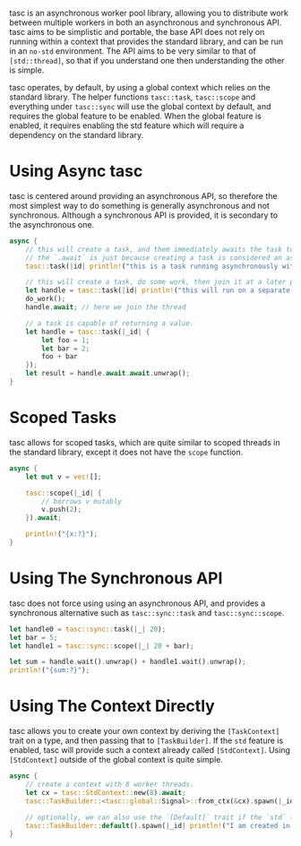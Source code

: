 tasc is an asynchronous worker pool library, allowing you to distribute work between multiple workers in both an asynchronous and synchronous API.
tasc aims to be simplistic and portable, the base API does not rely on running within a context that provides the standard library, and can be run in an `no-std` environment.
The API aims to be very similar to that of `[std::thread]`, so that if you understand one then understanding the other is simple.

tasc operates, by default, by using a global context which relies on the standard library. The helper functions `tasc::task`, `tasc::scope` and everything under `tasc::sync` will use the global context by default, and requires the global feature to be enabled. When the global feature is enabled, it requires enabling the std feature which will require a dependency on the standard library.

# Using Async tasc

tasc is centered around providing an asynchronous API, so therefore the most simplest way to do something is generally asynchronous and not synchronous.
Although a synchronous API is provided, it is secondary to the asynchronous one.

```rust
async {
	// this will create a task, and them immediately awaits the task to completion.
	// the `.await` is just because creating a task is considered an ascynchronous process.
	tasc::task(|id| println!("this is a task running asynchronously with an id of {id}")).await;

	// this will create a task, do some work, then join it at a later point.
	let handle = tasc::task(|id| println!("this will run on a separate thread!")).await;
	do_work();
	handle.await; // here we join the thread

	// a task is capable of returning a value.
	let handle = tasc::task(|_id| {
		let foo = 1;
		let bar = 2;
		foo + bar
	});
	let result = handle.await.await.unwrap();
}
```

# Scoped Tasks

tasc allows for scoped tasks, which are quite similar to scoped threads in the standard library, except it does not have the `scope` function.

```rust
async {
	let mut v = vec![];

	tasc::scope(|_id| {
		// borrows v mutably
		v.push(2);
	}).await;

	println!("{x:?}");
}
```

# Using The Synchronous API

tasc does not force using using an asynchronous API, and provides a synchronous alternative such as `tasc::sync::task` and `tasc::sync::scope`.

```rust
let handle0 = tasc::sync::task(|_| 20);
let bar = 5;
let handle1 = tasc::sync::scope(|_| 20 + bar);

let sum = handle.wait().unwrap() + handle1.wait().unwrap();
println!("{sum:?}");
```

# Using The Context Directly

tasc allows you to create your own context by deriving the `[TaskContext]` trait on a type, and then passing that to `[TaskBuilder]`. If the `std` feature is enabled, tasc will provide such a context already called `[StdContext]`. Using `[StdContext]` outside of the global context is quite simple.

```rust
async {
	// create a context with 8 worker threads.
	let cx = tasc::StdContext::new(8).await;
	tasc::TaskBuilder::<tasc::global::Signal>::from_ctx(&cx).spawn(|_id| println!("I am now spawned from the cx context!")).await;

	// optionally, we can also use the `[Default]` trait if the `std` feature is enabled, which will create a `[TaskBuilder]` using the global context and global signal.
	tasc::TaskBuilder::default().spawn(|_id| println!("I am created in the global context, prefer to use 'tasc::task' instead!")).await;
}
```
